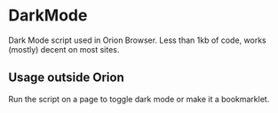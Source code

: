 # DarkMode

Dark Mode script used in Orion Browser. Less than 1kb of code, works (mostly) decent on most sites.

## Usage outside Orion

Run the script on a page to toggle dark mode or make it a bookmarklet.
